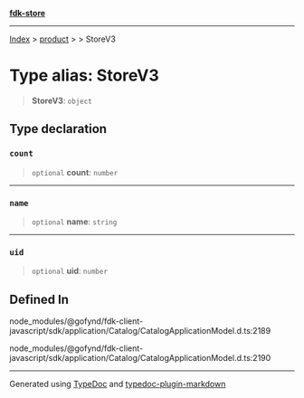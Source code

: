 [**fdk-store**](../../../README.md)
***

[Index](../../../API.md) > [product](../../README.md) > [<internal>](../README.md) > StoreV3

# Type alias: StoreV3

> **StoreV3**: `object`

## Type declaration

### `count`

> `optional` **count**: `number`

***

### `name`

> `optional` **name**: `string`

***

### `uid`

> `optional` **uid**: `number`

## Defined In

node\_modules/@gofynd/fdk-client-javascript/sdk/application/Catalog/CatalogApplicationModel.d.ts:2189

node\_modules/@gofynd/fdk-client-javascript/sdk/application/Catalog/CatalogApplicationModel.d.ts:2190

***
Generated using [TypeDoc](https://typedoc.org/) and [typedoc-plugin-markdown](https://www.npmjs.com/package/typedoc-plugin-markdown)
